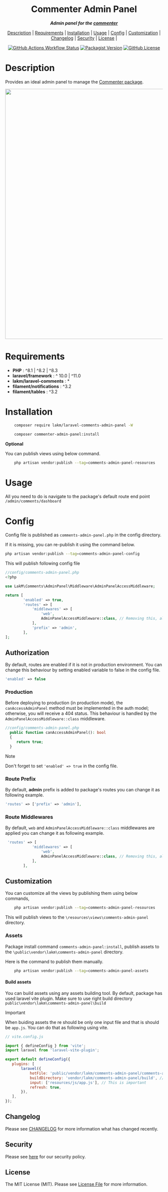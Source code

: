 <div align="center">

# Commenter Admin Panel

***Admin panel for the [commenter](https://github.com/Lakshan-Madushanka/laravel-comments)***

[Description](#description) |
[Requirements](#requirements) |
[Installation](#installation) |
[Usage](#usage) |
[Config](#config) |
[Customization](#customization) |
[Changelog](#changelog) |
[Security](#security) |
[License](#license) |

[![GitHub Actions Workflow Status](https://img.shields.io/github/actions/workflow/status/Lakshan-Madushanka/laravel-comments-admin-panel/tests.yml)](https://github.com/Lakshan-Madushanka/laravel-comments-admin-panel/actions?query=workflow%3ATests+branch%3Amain)
[![Packagist Version](https://img.shields.io/packagist/v/lakm/laravel-comments-admin-panel)](https://packagist.org/packages/lakm/laravel-comments-admin-panel)
[![GitHub License](https://img.shields.io/github/license/Lakshan-Madushanka/laravel-comments-admin-panel)](https://github.com/Lakshan-Madushanka/laravel-comments-admin-panel/blob/main/LICENSE.md)

</div>

# Description

Provides an ideal admin panel to manage the [Commenter package](https://github.com/Lakshan-Madushanka/laravel-comments).

<img src="https://github.com/Lakshan-Madushanka/laravel-comments-admin-panel/assets/47297673/49bc9302-abe1-488e-a035-1c8571dfeae7" width="800">

# Requirements

- **PHP** : ^8.1 | ^8.2 | ^8.3
- **laravel/framework** : ^ 10.0 | ^11.0
- **lakm/laravel-comments** : *
- **filament/notifications** : ^3.2
- **filament/tables** : ^3.2

# Installation

```bash
    composer require lakm/laravel-comments-admin-panel -W
```

```bash
    composer commenter-admin-panel:install
```

**Optional**

You can publish views using below command.

```bash
    php artisan vendor:publish --tag=comments-admin-panel-resources
```

# Usage

All you need to do is navigate to the package's default route end point `/admin/comments/dashboard`

# Config

Config file is published as `comments-admin-panel.php` in the config directory.

If it is missing, you can re-publish it using the command below.

```bash
php artisan vendor:publish --tag=comments-admin-panel-config
```

This will publish following config file

```php
//config/comments-admin-panel.php
<?php

use LakM\Comments\AdminPanel\Middleware\AdminPanelAccessMiddleware;

return [
        'enabled' => true,
        'routes' => [
            'middlewares' => [
                'web',
                AdminPanelAccessMiddleware::class, // Removing this, allow users to access admin panel if enabled is set to true !
            ],
            'prefix' => 'admin',
        ],
];
```

## Authorization

By default, routes are enabled if it is not in production environment. You can change this behaviour by setting
enabled variable to false in the config file.

```php
'enabled' => false
````

### Production

Before deploying to production (in production mode), the `canAccessAdminPanel` method must be implemented in the auth
model; otherwise, you will receive a 404 status. This behaviour is handled by the `AdminPanelAccessMiddleware::class`
middleware.

```php
//config/comments-admin-panel.php
  public function canAccessAdminPanel(): bool
  {
     return true;
  }
```

> [!Note]
> Don't forget to set ``'enabled' => true`` in the config file.

### Route Prefix

By default, **admin** prefix is added to package's routes you can change it as following example.

```php
'routes' => ['prefix' => 'admin'],
```
### Route Middlewares

By default, `web` and `AdminPanelAccessMiddleware::class` middlewares are applied you can change it as following example.

```php
 'routes' => [
            'middlewares' => [
                'web',
                AdminPanelAccessMiddleware::class, // Removing this, allow users to access admin panel if enabled is set to true !
            ],
        ],
```

## Customization

You can customize all the views by publishing them using below commands,

```bash
    php artisan vendor:publish --tag=comments-admin-panel-resources
```
This will publish views to the ``\resources\views\comments-admin-panel`` directory.

### Assets
Package install command `comments-admin-panel:install`, publish assets to the `\public\vendor\lakm\comments-admin-panel` directory.

Here is the command to publish them manually.

```bash
    php artisan vendor:publish --tag=comments-admin-panel-assets
```

#### Build assets

You can build assets using any assets building tool. By default, package has used laravel vite plugin.
Make sure to use right build directory `public\vendor\lakm\comments-admin-panel\build`

> [!Important]
> When buiding assets the re should be only one input file and that is should be `app.js`.
> You can do that as following using vite.

 ```js
// vite.config.js

import { defineConfig } from 'vite';
import laravel from 'laravel-vite-plugin';

export default defineConfig({
    plugins: [
        laravel({
            hotFile: 'public/vendor/lakm/comments-admin-panel/comments-admin-panel.hot',
            buildDirectory: 'vendor/lakm/comments-admin-panel/build', // This is important
            input: ['resources/js/app.js'], // This is important
            refresh: true,
        }),
    ],
});
```

## Changelog
Please see [CHANGELOG](https://github.com/Lakshan-Madushanka/laravel-comments-admin-panel/blob/main/CHANGELOG.md) for more information what has changed recently.

## Security
Please see [here](https://github.com/Lakshan-Madushanka/laravel-comments-admin-panel/blob/main/SECURITY.md) for our security policy.

## License
The MIT License (MIT). Please see [License File](https://github.com/Lakshan-Madushanka/laravel-comments-admin-panel/blob/main/LICENSE.md) for more information.
